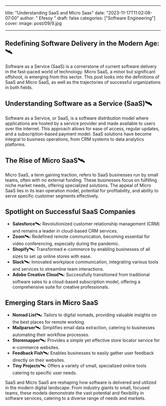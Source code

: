  ---
title: "Understanding SaaS and Micro Saas"
date: "2023-11-17T11:02:08-07:00"
author: " Efesoy "
draft: false
categories: ["Software Engineering"]
cover:
    image: post/09/9.jpg

---

## Redefining Software Delivery in the Modern Age:🛰️
Software as a Service (SaaS) is a cornerstone of current software delivery in the fast-paced world of technology. Micro SaaS, a minor but significant offshoot, is emerging from this sector. This post looks into the definitions of SaaS and Micro SaaS, as well as the trajectories of successful organizations in both fields.

## Understanding Software as a Service (SaaS)🛰️
Software as a Service, or SaaS, is a software distribution model where applications are hosted by a service provider and made available to users over the internet. This approach allows for ease of access, regular updates, and a subscription-based payment model. SaaS solutions have become integral to business operations, from CRM systems to data analytics platforms.

## The Rise of Micro SaaS🛰️
Micro SaaS, a term gaining traction, refers to SaaS businesses run by small teams, often with no external funding. These businesses focus on fulfilling niche market needs, offering specialized solutions. The appeal of Micro SaaS lies in its lean operation model, potential for profitability, and ability to serve specific customer segments effectively.

## Spotlight on Successful SaaS Companies
- **Salesforce🛰️:** Revolutionized customer relationship management (CRM) and remains a leader in cloud-based CRM services.
- **Zoom🛰️:** Redefined remote communication, becoming essential for video conferencing, especially during the pandemic.
- **Shopify🛰️:** Transformed e-commerce by enabling businesses of all sizes to set up online stores with ease.
- **Slack🛰️:** Innovated workplace communication, integrating various tools and services to streamline team interactions.
- **Adobe Creative Cloud🛰️:** Successfully transitioned from traditional software sales to a cloud-based subscription model, offering a comprehensive suite for creative professionals.

## Emerging Stars in Micro SaaS
- **Nomad List🛰️:** Tailors to digital nomads, providing valuable insights on the best places for remote working.
- **Mailparser🛰️:** Simplifies email data extraction, catering to businesses automating their workflow processes.
- **Storemapper🛰️:** Provides a simple yet effective store locator service for e-commerce websites.
- **Feedback Fish🛰️:** Enables businesses to easily gather user feedback directly on their websites.
- **Tiny Projects🛰️:** Offers a variety of small, specialized online tools catering to specific user needs.

SaaS and Micro SaaS are reshaping how software is delivered and utilized in the modern digital landscape. From industry giants to small, focused teams, these models demonstrate the vast potential and flexibility in software services, catering to a diverse range of needs and markets.
